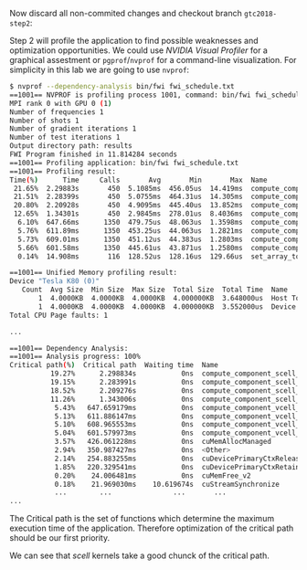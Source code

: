 Now discard all non-commited changes and checkout branch `gtc2018-step2`:

Step 2 will profile the application to find possible weaknesses and optimization opportunities. 
We could use *NVIDIA Visual Profiler* for a graphical assestment or `pgprof`/`nvprof` for a command-line visualization. 
For simplicity in this lab we are going to use `nvprof`:
```bash
$ nvprof --dependency-analysis bin/fwi fwi_schedule.txt
==1001== NVPROF is profiling process 1001, command: bin/fwi fwi_schedule.txt
MPI rank 0 with GPU 0 (1)
Number of frequencies 1
Number of shots 1
Number of gradient iterations 1
Number of test iterations 1
Output directory path: results
FWI Program finished in 11.814284 seconds
==1001== Profiling application: bin/fwi fwi_schedule.txt
==1001== Profiling result:
Time(%)      Time     Calls       Avg       Min       Max  Name
 21.65%  2.29883s       450  5.1085ms  456.05us  14.419ms  compute_component_scell_BR_905_gpu
 21.51%  2.28399s       450  5.0755ms  464.31us  14.305ms  compute_component_scell_TR_652_gpu
 20.80%  2.20928s       450  4.9095ms  445.40us  13.852ms  compute_component_scell_BL_1032_gpu
 12.65%  1.34301s       450  2.9845ms  278.01us  8.4036ms  compute_component_scell_TL_778_gpu
  6.10%  647.66ms      1350  479.75us  48.063us  1.3598ms  compute_component_vcell_BR_291_gpu
  5.76%  611.89ms      1350  453.25us  44.063us  1.2821ms  compute_component_vcell_TR_237_gpu
  5.73%  609.01ms      1350  451.12us  44.383us  1.2803ms  compute_component_vcell_BL_345_gpu
  5.66%  601.58ms      1350  445.61us  43.871us  1.2580ms  compute_component_vcell_TL_183_gpu
  0.14%  14.908ms       116  128.52us  128.16us  129.66us  set_array_to_constant_52_gpu

==1001== Unified Memory profiling result:
Device "Tesla K80 (0)"
   Count  Avg Size  Min Size  Max Size  Total Size  Total Time  Name
       1  4.0000KB  4.0000KB  4.0000KB  4.000000KB  3.648000us  Host To Device
       1  4.0000KB  4.0000KB  4.0000KB  4.000000KB  3.552000us  Device To Host
Total CPU Page faults: 1

...

==1001== Dependency Analysis:
==1001== Analysis progress: 100%
Critical path(%)  Critical path  Waiting time  Name
          19.27%      2.298834s           0ns  compute_component_scell_BR_905_gpu
          19.15%      2.283991s           0ns  compute_component_scell_TR_652_gpu
          18.52%      2.209276s           0ns  compute_component_scell_BL_1032_gpu
          11.26%      1.343006s           0ns  compute_component_scell_TL_778_gpu
           5.43%   647.659179ms           0ns  compute_component_vcell_BR_291_gpu
           5.13%   611.886147ms           0ns  compute_component_vcell_TR_237_gpu
           5.10%   608.965553ms           0ns  compute_component_vcell_BL_345_gpu
           5.04%   601.579973ms           0ns  compute_component_vcell_TL_183_gpu
           3.57%   426.061228ms           0ns  cuMemAllocManaged
           2.94%   350.987427ms           0ns  <Other>
           2.14%   254.883255ms           0ns  cuDevicePrimaryCtxRelease
           1.85%   220.329541ms           0ns  cuDevicePrimaryCtxRetain
           0.20%    24.006481ms           0ns  cuMemFree_v2
           0.18%    21.969030ms    10.619674s  cuStreamSynchronize
           ...        ...               ...       ...
...
```
The Critical path is the set of functions which determine the maximum execution time of the application.
Therefore optimization of the critical path should be our first priority.

We can see that *scell* kernels take a good chunck of the critical path.